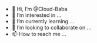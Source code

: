 - 👋 Hi, I’m @Cloud-Baba
- 👀 I’m interested in ...
- 🌱 I’m currently learning ...
- 💞️ I’m looking to collaborate on ...
- 📫 How to reach me ...

<!---
Cloud-Baba/Cloud-Baba is a ✨ special ✨ repository because its `README.md` (this file) appears on your GitHub profile.
You can click the Preview link to take a look at your changes.
--->
